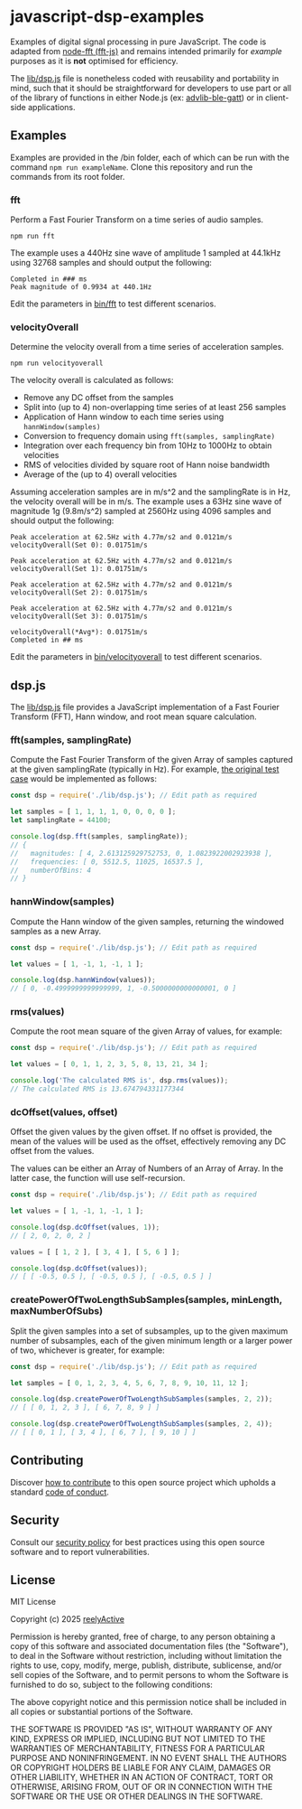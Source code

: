 javascript-dsp-examples
=======================

Examples of digital signal processing in pure JavaScript.  The code is adapted from [node-fft (fft-js)](https://github.com/vail-systems/node-fft/) and remains intended primarily for _example_ purposes as it is __not__ optimised for efficiency.

The [lib/dsp.js](lib/dsp.js) file is nonetheless coded with reusability and portability in mind, such that it should be straightforward for developers to use part or all of the library of functions in either Node.js (ex: [advlib-ble-gatt](https://github.com/reelyactive/advlib-ble-gatt)) or in client-side applications.


Examples
--------

Examples are provided in the /bin folder, each of which can be run with the command `npm run exampleName`.  Clone this repository and run the commands from its root folder.

### fft

Perform a Fast Fourier Transform on a time series of audio samples.

    npm run fft

The example uses a 440Hz sine wave of amplitude 1 sampled at 44.1kHz using 32768 samples and should output the following:

```console
Completed in ### ms
Peak magnitude of 0.9934 at 440.1Hz
```

Edit the parameters in [bin/fft](bin/fft) to test different scenarios.

### velocityOverall

Determine the velocity overall from a time series of acceleration samples.

    npm run velocityoverall

The velocity overall is calculated as follows:
- Remove any DC offset from the samples
- Split into (up to 4) non-overlapping time series of at least 256 samples
- Application of Hann window to each time series using `hannWindow(samples)`
- Conversion to frequency domain using `fft(samples, samplingRate)`
- Integration over each frequency bin from 10Hz to 1000Hz to obtain velocities
- RMS of velocities divided by square root of Hann noise bandwidth
- Average of the (up to 4) overall velocities

Assuming acceleration samples are in m/s^2 and the samplingRate is in Hz, the velocity overall will be in m/s.  The example uses a 63Hz sine wave of magnitude 1g (9.8m/s^2) sampled at 2560Hz using 4096 samples and should output the following:

```console
Peak acceleration at 62.5Hz with 4.77m/s2 and 0.0121m/s
velocityOverall(Set 0): 0.01751m/s

Peak acceleration at 62.5Hz with 4.77m/s2 and 0.0121m/s
velocityOverall(Set 1): 0.01751m/s

Peak acceleration at 62.5Hz with 4.77m/s2 and 0.0121m/s
velocityOverall(Set 2): 0.01751m/s

Peak acceleration at 62.5Hz with 4.77m/s2 and 0.0121m/s
velocityOverall(Set 3): 0.01751m/s

velocityOverall(*Avg*): 0.01751m/s
Completed in ## ms
```

Edit the parameters in [bin/velocityoverall](bin/velocityoverall) to test different scenarios.


dsp.js
------

The [lib/dsp.js](lib/dsp.js) file provides a JavaScript implementation of a Fast Fourier Transform (FFT), Hann window, and root mean square calculation.

### fft(samples, samplingRate)

Compute the Fast Fourier Transform of the given Array of samples captured at the given samplingRate (typically in Hz).  For example, [the original test case](https://github.com/vail-systems/node-fft/tree/master?tab=readme-ov-file#command-line) would be implemented as follows:

```javascript
const dsp = require('./lib/dsp.js'); // Edit path as required

let samples = [ 1, 1, 1, 1, 0, 0, 0, 0 ];
let samplingRate = 44100;

console.log(dsp.fft(samples, samplingRate));
// {
//   magnitudes: [ 4, 2.613125929752753, 0, 1.0823922002923938 ],
//   frequencies: [ 0, 5512.5, 11025, 16537.5 ],
//   numberOfBins: 4
// }
```

### hannWindow(samples)

Compute the Hann window of the given samples, returning the windowed samples as a new Array.

```javascript
const dsp = require('./lib/dsp.js'); // Edit path as required

let values = [ 1, -1, 1, -1, 1 ];

console.log(dsp.hannWindow(values));
// [ 0, -0.4999999999999999, 1, -0.5000000000000001, 0 ]
```


### rms(values)

Compute the root mean square of the given Array of values, for example:

```javascript
const dsp = require('./lib/dsp.js'); // Edit path as required

let values = [ 0, 1, 1, 2, 3, 5, 8, 13, 21, 34 ];

console.log('The calculated RMS is', dsp.rms(values));
// The calculated RMS is 13.674794331177344
```


### dcOffset(values, offset)

Offset the given values by the given offset.  If no offset is provided, the mean of the values will be used as the offset, effectively removing any DC offset from the values.

The values can be either an Array of Numbers of an Array of Array.  In the latter case, the function will use self-recursion.

```javascript
const dsp = require('./lib/dsp.js'); // Edit path as required

let values = [ 1, -1, 1, -1, 1 ];

console.log(dsp.dcOffset(values, 1));
// [ 2, 0, 2, 0, 2 ]

values = [ [ 1, 2 ], [ 3, 4 ], [ 5, 6 ] ];

console.log(dsp.dcOffset(values));
// [ [ -0.5, 0.5 ], [ -0.5, 0.5 ], [ -0.5, 0.5 ] ]
```


### createPowerOfTwoLengthSubSamples(samples, minLength, maxNumberOfSubs)

Split the given samples into a set of subsamples, up to the given maximum number of subsamples, each of the given minimum length or a larger power of two, whichever is greater, for example:

```javascript
const dsp = require('./lib/dsp.js'); // Edit path as required

let samples = [ 0, 1, 2, 3, 4, 5, 6, 7, 8, 9, 10, 11, 12 ];

console.log(dsp.createPowerOfTwoLengthSubSamples(samples, 2, 2));
// [ [ 0, 1, 2, 3 ], [ 6, 7, 8, 9 ] ]

console.log(dsp.createPowerOfTwoLengthSubSamples(samples, 2, 4));
// [ [ 0, 1 ], [ 3, 4 ], [ 6, 7 ], [ 9, 10 ] ]
```


Contributing
------------

Discover [how to contribute](CONTRIBUTING.md) to this open source project which upholds a standard [code of conduct](CODE_OF_CONDUCT.md).


Security
--------

Consult our [security policy](SECURITY.md) for best practices using this open source software and to report vulnerabilities.


License
-------

MIT License

Copyright (c) 2025 [reelyActive](https://www.reelyactive.com)

Permission is hereby granted, free of charge, to any person obtaining a copy of this software and associated documentation files (the "Software"), to deal in the Software without restriction, including without limitation the rights to use, copy, modify, merge, publish, distribute, sublicense, and/or sell copies of the Software, and to permit persons to whom the Software is furnished to do so, subject to the following conditions:

The above copyright notice and this permission notice shall be included in all copies or substantial portions of the Software.

THE SOFTWARE IS PROVIDED "AS IS", WITHOUT WARRANTY OF ANY KIND, EXPRESS OR 
IMPLIED, INCLUDING BUT NOT LIMITED TO THE WARRANTIES OF MERCHANTABILITY, 
FITNESS FOR A PARTICULAR PURPOSE AND NONINFRINGEMENT. IN NO EVENT SHALL THE 
AUTHORS OR COPYRIGHT HOLDERS BE LIABLE FOR ANY CLAIM, DAMAGES OR OTHER 
LIABILITY, WHETHER IN AN ACTION OF CONTRACT, TORT OR OTHERWISE, ARISING FROM, 
OUT OF OR IN CONNECTION WITH THE SOFTWARE OR THE USE OR OTHER DEALINGS IN 
THE SOFTWARE.